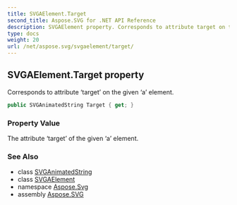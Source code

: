 ```yaml
---
title: SVGAElement.Target
second_title: Aspose.SVG for .NET API Reference
description: SVGAElement property. Corresponds to attribute target on the given a element
type: docs
weight: 20
url: /net/aspose.svg/svgaelement/target/
---
```

## SVGAElement.Target property

Corresponds to attribute ‘target’ on the given ‘a’ element.

```csharp
public SVGAnimatedString Target { get; }
```

### Property Value

The attribute ‘target’ of the given ‘a’ element.

### See Also

* class [SVGAnimatedString](../../../aspose.svg.datatypes/svganimatedstring/)
* class [SVGAElement](../)
* namespace [Aspose.Svg](../../../aspose.svg/)
* assembly [Aspose.SVG](../../../)
